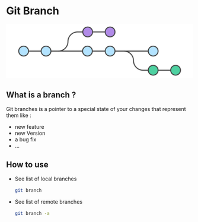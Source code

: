 # Git Branch

<img src="./images/branches.svg" alt="branches" />

## What is a branch ?

Git branches is a pointer to a special state of your changes that represent them like :

-  new feature
-  new Version
-  a bug fix
-  ...

## How to use

-  See list of local branches

   ```bash
   git branch
   ```

-  See list of remote branches

   ```bash
   git branch -a
   ```
